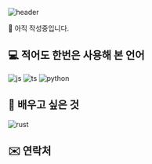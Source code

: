 <!--
**vallisneria/vallisneria** is a ✨ _special_ ✨ repository because its `README.md` (this file) appears on your GitHub profile.

Here are some ideas to get you started:

- 🔭 I’m currently working on ...
- 🌱 I’m currently learning ...
- 👯 I’m looking to collaborate on ...
- 🤔 I’m looking for help with ...
- 💬 Ask me about ...
- 📫 How to reach me: ...
- 😄 Pronouns: ...
- ⚡ Fun fact: ...
-->

![header](https://capsule-render.vercel.app/api?type=waving&color=d1e9d1&height=200&section=header&text=Lee%20Gyeong-Muk&fontSize=75&fontColor=000000)

🚧 아직 작성중입니다.

<!--
## 👨‍💻 하찮은 코딩실력
[![Solved.ac 프로필](http://mazassumnida.wtf/api/v2/generate_badge?boj=neria34)](https://github.com/mazassumnida/mazassumnida)
-->

## 💻 적어도 한번은 사용해 본 언어
![js](https://img.shields.io/static/v1?style=flat-square&label=&logo=javascript&message=JavaScript&logoColor=101820&color=F7DF1E)
![ts](https://img.shields.io/static/v1?style=flat-square&label=&logo=typescript&message=TypeScript&logoColor=FFFFFF&color=3178C6)
![python](https://img.shields.io/static/v1?style=flat-square&label=&logo=python&message=Python&logoColor=FFFFFF&color=3776AB)


## 🌱 배우고 싶은 것
![rust](https://img.shields.io/static/v1?style=flat-square&label=&logo=rust&message=Rust&logoColor=FFFFFF&color=000000)


## ✉️ 연락처
